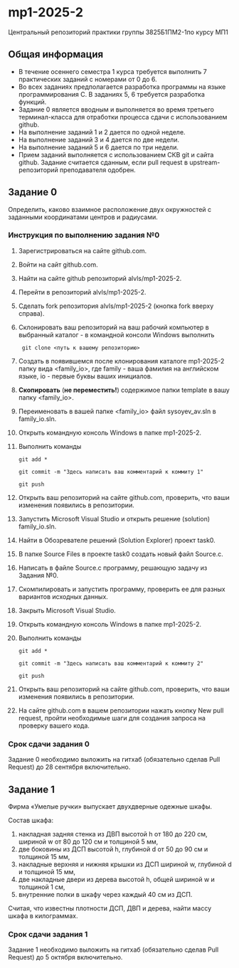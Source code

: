 # mp1-2025-2
Центральный репозиторий практики группы 3825Б1ПМ2-1по курсу МП1

## Общая информация

- В течение осеннего семестра 1 курса требуется выполнить 7 практических заданий с номерами от 0 до 6.
- Во всех заданиях предполагается разработка программы на языке программирования С. В заданиях 5, 6 требуется разработка функций.
- Задание 0 является вводным и выполняется во время третьего терминал-класса для отработки процесса сдачи с использованием github.
- На выполнение заданий 1 и 2 дается по одной неделе.
- На выполнение заданий 3 и 4 дается по две недели.
- На выполнение заданий 5 и 6 дается по три недели.
- Прием заданий выполняется с использованием СКВ git и сайта github. Задание считается сданным, если pull request в upstream-репозиторий  преподавателя одобрен.

## Задание 0

Определить, каково взаимное расположение двух окружностей с заданными координатами центров и радиусами.

### Инструкция по выполнению задания №0

1. Зарегистрироваться на сайте github.com.

2. Войти на сайт github.com.

3. Найти на сайте github репозиторий alvls/mp1-2025-2.

4. Перейти в репозиторий alvls/mp1-2025-2.

5. Сделать fork репозитория alvls/mp1-2025-2 (кнопка fork вверху справа).

6. Склонировать ваш репозиторий на ваш рабочий компьютер в выбранный каталог - в командной консоли Windows выполнить

   ```
    git clone <путь к вашему репозиторию>
   ```

7. Создать в появившемся после клонирования каталоге mp1-2025-2 папку вида <family_io>, где family - ваша фамилия на английском языке,  io - первые буквы ваших инициалов.

8. **Скопировать** (**не переместить!**) содержимое папки template в вашу папку <family_io>.

9. Переименовать в вашей папке <family_io> файл sysoyev_av.sln в family_io.sln.

10. Открыть командную консоль Windows в папке mp1-2025-2.

11. Выполнить команды

    ```
    git add *
    
    git commit -m "Здесь написать ваш комментарий к коммиту 1" 
    
    git push
    ```

12. Открыть ваш репозиторий на сайте github.com, проверить, что ваши изменения появились в репозитории.

13. Запустить Microsoft Visual Studio и открыть решение (solution) family_io.sln.

14. Найти в Обозревателе решений (Solution Explorer) проект task0.

15. В папке Source Files в проекте task0 создать новый файл Source.c.

16. Написать в файле Source.c программу, решающую задачу из Задания №0.

17. Скомпилировать и запустить программу, проверить ее для разных вариантов исходных данных.

18. Закрыть Microsoft Visual Studio.

19. Открыть командную консоль Windows в папке mp1-2025-2.

20. Выполнить команды

    ```
    git add *
    
    git commit -m "Здесь написать ваш комментарий к коммиту 2" 
    
    git push
    ```

21. Открыть ваш репозиторий на сайте github.com, проверить, что ваши изменения появились в репозитории.

22. На сайте github.com в вашем репозитории нажать кнопку New pull  request, пройти необходимые шаги для создания запроса на проверку вашего кода.

### Срок сдачи задания 0

Задание 0 необходимо выложить на гитхаб (обязательно сделав Pull Request) до 28 сентября включительно.

## Задание 1

Фирма «Умелые ручки» выпускает двухдверные одежные шкафы.

Состав шкафа: 

1. накладная задняя стенка из ДВП высотой h от 180 до 220 см, шириной w от 80 до 120 см и толщиной 5 мм,
2. две боковины из ДСП высотой h, глубиной d от 50 до 90 см и толщиной 15 мм,
3. накладные верхняя и нижняя крышки из ДСП шириной w, глубиной d и толщиной 15 мм,
4. две накладные двери из дерева высотой h, общей шириной w и толщиной 1 см,
5. внутренние полки в шкафу через каждый 40 см из ДСП.

Считая, что известны плотности ДСП, ДВП и дерева, найти массу шкафа в килограммах.

### Срок сдачи задания 1

Задание 1 необходимо выложить на гитхаб (обязательно сделав Pull Request) до 5 октября включительно.

## 
